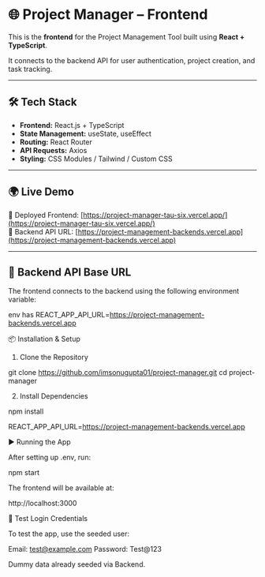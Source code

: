 # 🌐 Project Manager – Frontend

This is the **frontend** for the Project Management Tool built using **React + TypeScript**.

It connects to the backend API for user authentication, project creation, and task tracking.

---

## 🛠️ Tech Stack

- **Frontend:** React.js + TypeScript
- **State Management:** useState, useEffect
- **Routing:** React Router
- **API Requests:** Axios
- **Styling:** CSS Modules / Tailwind / Custom CSS

---

## 🌍 Live Demo

🔗 Deployed Frontend: [https://project-manager-tau-six.vercel.app/](https://project-manager-tau-six.vercel.app/)  
🔗 Backend API URL: [https://project-management-backends.vercel.app](https://project-management-backends.vercel.app)

---

## 🔗 Backend API Base URL

The frontend connects to the backend using the following environment variable:

env has 
REACT_APP_API_URL=https://project-management-backends.vercel.app


📦 Installation & Setup
1. Clone the Repository

git clone https://github.com/imsonugupta01/project-manager.git
cd project-manager

2. Install Dependencies

npm install


REACT_APP_API_URL=https://project-management-backends.vercel.app

▶️ Running the App

After setting up .env, run:

npm start

The frontend will be available at:

http://localhost:3000

🧪 Test Login Credentials

To test the app, use the seeded user:

Email: test@example.com
Password: Test@123

Dummy data already seeded via Backend.
